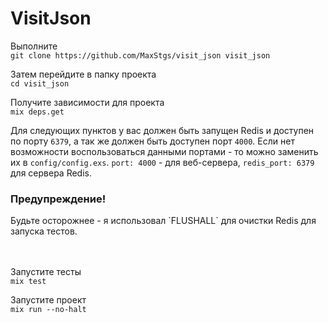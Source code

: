 # VisitJson

Выполните<br>
`git clone https://github.com/MaxStgs/visit_json visit_json`

Затем перейдите в папку проекта<br>
``cd visit_json``

Получите зависимости для проекта<br>
`mix deps.get`

Для следующих пунктов у вас должен быть запущен Redis и доступен по порту `6379`, а так же должен быть доступен порт `4000`. 
Если нет возможности воспользоваться данными портами - то можно заменить их в `config/config.exs`. `port: 4000` - для веб-сервера, `redis_port: 6379` для сервера Redis.

<h3>Предупреждение!</h3>
Будьте осторожнее - я использовал `FLUSHALL` для очистки Redis для запуска тестов.

<br>
<br>
<br>

Запустите тесты<br>
`mix test`

Запустите проект<br>
`mix run --no-halt`

